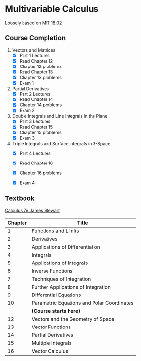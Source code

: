 # Multivariable Calculus

Loosely based on [MIT 18.02](https://ocw.mit.edu/courses/mathematics/18-02-multivariable-calculus-fall-2007/index.htm)

## Course Completion

1. Vectors and Matrices
   - [x] Part 1 Lectures
   - [x] Read Chapter 12
   - [x] Chapter 12 problems
   - [x] Read Chapter 13
   - [x] Chapter 13 problems
   - [x] Exam 1
2. Partial Derivatives
   - [x] Part 2 Lectures
   - [x] Read Chapter 14
   - [x] Chapter 14 problems
   - [x] Exam 2
3. Double Integrals and Line Integrals in the Plane
   - [x] Part 3 Lectures
   - [x] Read Chapter 15
   - [x] Chapter 15 problems
   - [x] Exam 3
4. Triple Integrals and Surface Integrals in 3-Space
   - [x] Part 4 Lectures
   - [x] Read Chapter 16
   - [x] Chapter 16 problems
   - [x] Exam 4


## Textbook

[Calculus 7e James Stewart](https://isbnsearch.org/isbn/9780871503237)

| Chapter | Title                              |
| ------- | ---------------------------------- |
| 1 | Functions and Limits |
| 2 | Derivatives |
| 3 | Applications of Differentiation |
| 4 | Integrals |
| 5 | Applications of Integrals |
| 6 | Inverse Functions |
| 7 | Techniques of Integration |
| 8 | Further Applications of Integration |
| 9 | Differential Equations |
| 10 | Parametric Equations and Polar Coordinates |
|    | **(Course starts here)** |
| 12      | Vectors and the Geometry of Space  |
| 13      | Vector Functions                   |
| 14      | Partial Derivatives                |
| 15      | Multiple Integrals                 |
| 16      | Vector Calculus                    |
